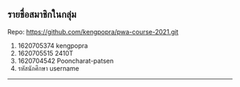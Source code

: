 ## รายชื่อสมาชิกในกลุ่ม

Repo: <https://github.com/kengpopra/pwa-course-2021.git>

1. 1620705374 kengpopra
2. 1620705515 2410T
3. 1620704542 Pooncharat-patsen
4. รหัสนักศึกษา username

----------------------------